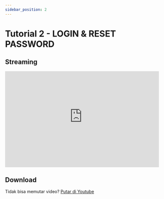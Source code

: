 ```yaml
---
sidebar_position: 2
---
```


# Tutorial 2 - LOGIN & RESET PASSWORD

## Streaming

<iframe width="100%" height="315" src="https://www.youtube-nocookie.com/embed/pLxF342lK_k" title="YouTube video player" frameborder="0" allow="accelerometer; autoplay; clipboard-write; encrypted-media; gyroscope; picture-in-picture; web-share" allowfullscreen></iframe>

## Download

Tidak bisa memutar video? [Putar di Youtube](https://youtu.be/pLxF342lK_k)